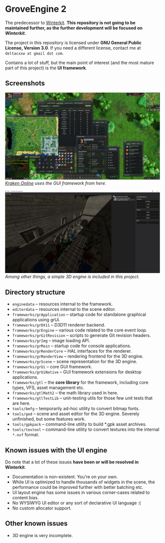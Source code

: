 # GroveEngine 2
The predecessor to [Winterkit](https://micodev.net/winterkit). **This repository is not going to be maintained further, as the further development will be focused on *Winterkit*.**

The project in this repository is licensed under **GNU General Public License, Version 3.0**. If you need a different license, contact me at `deltacxxw at gmail dot com`.

Contains a lot of stuff, but the main point of interest (and the most mature part of this project) is the **UI framework**.

## Screenshots
![Kraken Online screenshot showcasing their use of the UI framework](ReadMe_Images/kraken_staging.png)
*[Kraken Online](https://kraken-online.org/) uses the GUI framework from here.*

![3D engine within the scene editor](ReadMe_Images/ged.png)
*Among other things, a simple 3D engine is included in this project.*

## Directory structure
- `enginedata` – resources internal to the framework.
- `editordata` – resources internal to the scene editor.
- `frameworks/grApplication` – startup code for standalone graphical applications using grUi.
- `frameworks/grDX11` – D3D11 renderer backend.
- `frameworks/grEngine` – various code related to the core event loop.
- `frameworks/grGitRevision` – scripts to generate Git revision headers.
- `frameworks/grImg` – image loading API.
- `frameworks/grMain` – startup code for console applications.
- `frameworks/grRenderCore` – HAL interfaces for the renderer.
- `frameworks/grRenderView` – rendering frontend for the 3D engine.
- `frameworks/grScene` – scene representation for the 3D engine.
- `frameworks/grUi` – core GUI framework.
- `frameworks/grUiNative` – GUI framework extensions for desktop applications.
- `frameworks/gtl` – the **core library** for the framework, including core types, VFS, asset management etc.
- `frameworks/gtlMath2` – the math library used in here.
- `frameworks/gtlTestLib` – unit-testing utils for those few unit tests that are here.
- `tools/bmfg` – temporarily ad-hoc utility to convert bitmap fonts.
- `tools/ged` – scene and asset editor for the 3D engine. Severely unfinished, but some features work.
- `tools/gpkpack` – command-line utility to build *.gpk asset archives.
- `tools/textool` – command-line utility to convert textures into the internal `*.nxf` format.

## Known issues with the UI engine
Do note that a lot of these issues **have been or will be resolved in Winterkit**.
- Documentation is non-existent. You're on your own.
- While UI is optimized to handle thousands of widgets in the scene, the performance could be improved further with better batching etc.
- UI layout engine has some issues in various corner-cases related to content bias.
- No WYSIWYG UI editor or any sort of declarative UI language :(
- No custom allocator support.

## Other known issues
- 3D engine is very incomplete.
